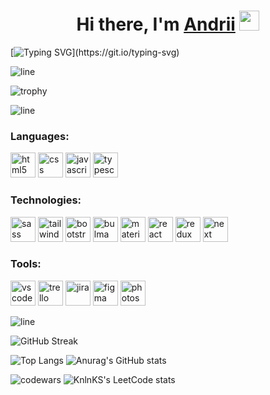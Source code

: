 <h1 align="center">Hi there, I'm <a href="https://www.linkedin.com/in/andrii-zakharenko" target="_blank">Andrii</a> 
<img src="https://github.com/blackcater/blackcater/raw/main/images/Hi.gif" height="32"/></h1>

[![Typing SVG](https://readme-typing-svg.herokuapp.com?font=Fira+Code&size=18&pause=1000&color=000000&vCenter=true&multiline=true&width=1000&height=30&lines=I+am+a+Frontend+Developer+specializing+in+JavaScript%2C+React%2C+TypeScript%2C+and+Next.js%2C;with+experience+in+creating+dynamic+web+applications.;Skilled+in+collaborative+teamwork%2C+bug+resolution%2C+and+project+management.;I+bring+strong+leadership%2C+problem-solving%2C+communication+abilities+and+am+still+committed+to+continuous+learning+and+innovation+in+web+development.)](https://git.io/typing-svg)

![line](https://capsule-render.vercel.app/api?type=rect&color=gradient&height=1)

![trophy](https://github-profile-trophy.vercel.app/?username=AndriiZakharenko)

![line](https://capsule-render.vercel.app/api?type=rect&color=gradient&height=1)

### Languages:
<p align="left">
<img src="https://cdn.jsdelivr.net/gh/devicons/devicon@latest/icons/html5/html5-original.svg" alt="html5" width="40" height="40" />
<img src="https://cdn.jsdelivr.net/gh/devicons/devicon@latest/icons/css3/css3-original.svg" alt="css" width="40" height="40"/>
<img src="https://cdn.jsdelivr.net/gh/devicons/devicon@latest/icons/javascript/javascript-original.svg" alt="javascript" width="40" height="40"/>
<img src="https://cdn.jsdelivr.net/gh/devicons/devicon@latest/icons/typescript/typescript-original.svg" alt="typescript" width="40" height="40"/>
</p>

### Technologies:
<p align="left">
<img src="https://cdn.jsdelivr.net/gh/devicons/devicon@latest/icons/sass/sass-original.svg" alt="sass" width="40" height="40"/>
<img src="https://cdn.jsdelivr.net/gh/devicons/devicon@latest/icons/tailwindcss/tailwindcss-original.svg" alt="tailwind" width="40" height="40"/>
<img src="https://cdn.jsdelivr.net/gh/devicons/devicon@latest/icons/bootstrap/bootstrap-original.svg" alt="bootstrap" width="40" height="40"/>
<img src="https://cdn.jsdelivr.net/gh/devicons/devicon@latest/icons/bulma/bulma-plain.svg" alt="bulma" width="40" height="40"/>
<img src="https://cdn.jsdelivr.net/gh/devicons/devicon@latest/icons/materialui/materialui-original.svg" alt="material ui" width="40" height="40"/>
<img src="https://cdn.jsdelivr.net/gh/devicons/devicon@latest/icons/react/react-original.svg" alt="react" width="40" height="40"/>
<img src="https://cdn.jsdelivr.net/gh/devicons/devicon@latest/icons/redux/redux-original.svg" alt="redux" width="40" height="40"/>
<img src="https://cdn.jsdelivr.net/gh/devicons/devicon@latest/icons/nextjs/nextjs-original.svg" alt="next" width="40" height="40"/>
</p>

### Tools:
<p align="left">
<img src="https://cdn.jsdelivr.net/gh/devicons/devicon@latest/icons/vscode/vscode-original.svg" alt="vs code" width="40" height="40"/>
<img src="https://cdn.jsdelivr.net/gh/devicons/devicon@latest/icons/trello/trello-original.svg" alt="trello" width="40" height="40"/>
<img src="https://cdn.jsdelivr.net/gh/devicons/devicon@latest/icons/jira/jira-original.svg" alt="jira" width="40" height="40"/>
<img src="https://cdn.jsdelivr.net/gh/devicons/devicon@latest/icons/figma/figma-original.svg" alt="figma" width="40" height="40"/>
<img src="https://cdn.jsdelivr.net/gh/devicons/devicon@latest/icons/photoshop/photoshop-original.svg" alt="photoshop" width="40" height="40"/>      
</p>

![line](https://capsule-render.vercel.app/api?type=rect&color=gradient&height=1)




![GitHub Streak](https://streak-stats.demolab.com/?user=AndriiZakharenko)

![Top Langs](https://github-readme-stats.vercel.app/api/top-langs/?username=AndriiZakharenko&langs_count=8)
![Anurag's GitHub stats](https://github-readme-stats.vercel.app/api?username=AndriiZakharenko&show_icons=true)

![codewars](https://www.codewars.com/users/AndriiZakharenko/badges/large)
![KnlnKS's LeetCode stats](https://leetcode-stats-six.vercel.app/api?username=AndriiZakharenko)


